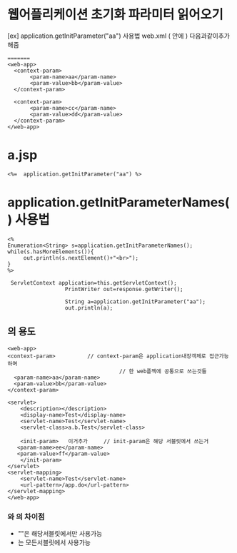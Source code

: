 # 웹어플리케이션 초기화 파라미터 읽어오기 
[ex] application.getInitParameter("aa") 사용법
web.xml ( <web-app> 안에 ) 다음과같이추가해줌
```
=======
<web-app>
  <context-param>
       <param-name>aa</param-name>
       <param-value>bb</param-value>
  </context-param>

  <context-param>
       <param-name>cc</param-name>
       <param-value>dd</param-value>
  </context-param>
</web-app>
```
a.jsp
=========
```
<%=  application.getInitParameter("aa") %>
```
application.getInitParameterNames() 사용법
===========
```
<%
Enumeration<String> s=application.getInitParameterNames();
while(s.hasMoreElements()){
     out.println(s.nextElement()+"<br>");
}
%>
```
```
 ServletContext application=this.getServletContext();
                  PrintWriter out=response.getWriter();

                  String a=application.getInitParameter("aa");
                  out.println(a);
```
##  <init-param> 의 용도 
```
<web-app>
<context-param>          // context-param은 application내장객체로 접근가능하며 
                                   // 한 web플젝에 공통으로 쓰는것들
  <param-name>aa</param-name>
  <param-value>bb</param-value>
</context-param>

<servlet>
    <description></description>
    <display-name>Test</display-name>
    <servlet-name>Test</servlet-name>
    <servlet-class>a.b.Test</servlet-class>

    <init-param>   이거추가     // init-param은 해당 서블릿에서 쓰는거 
   <param-name>ee</param-name>
   <param-value>ff</param-value>
    </init-param>
</servlet>
<servlet-mapping>
    <servlet-name>Test</servlet-name>
    <url-pattern>/app.do</url-pattern>
</servlet-mapping>
</web-app>
```

### <init-param>와 <context-param>의 차이점 
- "<init-param>"은 해당서블릿에서만 사용가능
- <context-param>는 모든서블릿에서 사용가능
